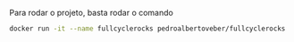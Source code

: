 Para rodar o projeto, basta rodar o comando

```bash
docker run -it --name fullcyclerocks pedroalbertoveber/fullcyclerocks
```